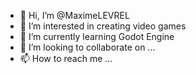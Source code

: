 - 👋 Hi, I’m @MaximeLEVREL
- 👀 I’m interested in creating video games
- 🌱 I’m currently learning Godot Engine
- 💞️ I’m looking to collaborate on ...
- 📫 How to reach me ...

<!---
MaximeLEVREL/MaximeLEVREL is a ✨ special ✨ repository because its `README.md` (this file) appears on your GitHub profile.
You can click the Preview link to take a look at your changes.
--->
